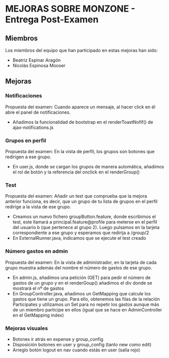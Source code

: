 # MEJORAS SOBRE MONZONE - Entrega Post-Examen

## Miembros
Los miembros del equipo que han participado en estas mejoras han sido:
- Beatriz Espinar Aragón
- Nicolás Espinosa Mooser

## Mejoras

### Notificaciones
Propuesta del examen: Cuando aparece un mensaje, al hacer click en él abre el panel de notificaciones.
- Añadimos la funcionalidad de bootstrap en el renderToastNofif() de ajax-notifications.js

### Grupos en perfil
Propuesta del examen: En la vista de perfil, los grupos son botones que redirigen a ese grupo.
- En user.js, donde se cargan los grupos de manera automática, añadimos el rol de botón y la referencia del onclick en el renderGroup()

### Test
Propuesta del examen: Añadir un test que comprueba que la mejora anterior funciona, es decir, que un grupo de tu lista de grupos en el perfil redirige a la vista de ese grupo.
- Creamos un nuevo fichero groupButton.feature, donde escribimos el test, este llamará a principal.feature@profile para meterse en el perfil del usuario b (que pertenece al grupo 2). Luego pulsamos en la tarjeta correspondiente a ese grupo y esperamos que redirija a /group/2
- En ExternalRunner.java, indicamos que se ejecute el test creado

### Número gastos en admin
Propuesta del examen: En la vista de administrador, en la tarjeta de cada grupo muestra además del nombre el número de gastos de ese grupo.
- En admin.js, añadimos una petición (GET) para pedir el número de gastos de un grupo y en el renderGoup() añadimos el div donde se mostrará el nº de gastos
- En GroupController.java, añadimos un GetMapping que calcule los gastos que tiene un grupo. Para ello, obtenemos las filas de la relación Participates y utilizamos un Set para no repetir los gastos aunque más de un miembro participe en ellos (igual que se hace en AdminController en el GetMapping index)

### Mejoras visuales
- Botones ir atrás en expense y group_config
- Disposición botones en user y group_config (tanto new como edit)
- Arreglo botón logout en nav cuando estás en user (salía rojo)
